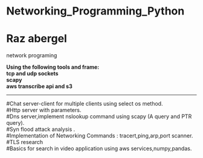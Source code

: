 # Networking_Programming_Python
# Raz abergel
network programing 

**Using the following tools and frame:<br>**
**tcp and udp sockets<br>**
**scapy <br>**
**aws transcribe api and s3 <br>**

***********

#Chat server-client for multiple clients using select os method.<br>
#Http server with parameters.<br>
#Dns server,implement nslookup command using scapy (A query and PTR query).<br>
#Syn flood attack analysis .<br>
#Implementation of Networking Commands : tracert,ping,arp,port scanner.<br>
#TLS research<br>
#Basics for search in video application using aws services,numpy,pandas.<br>
